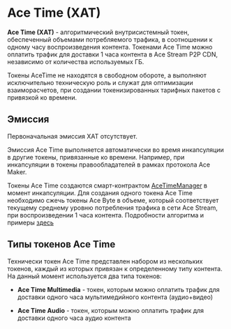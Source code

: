 # Ace Time (XAT)

**Ace Time (XAT)** - алгоритмический внутрисистемный токен, обеспеченный объемами потребляемого трафика, в соотношении к одному часу воспроизведения контента. Токенами Ace Time можно оплатить трафик для доставки 1 часа контента в Ace Stream P2P CDN, независимо от количества используемых ГБ.

Токены AceTime не находятся в свободном обороте, а выполняют исключительно техническую роль и служат для оптимизации взаиморасчетов, при создании токенизированных тарифных пакетов с привязкой ко времени.

## Эмиссия

Первоначальная эмиссия XAT отсутствует.

Эмиссия Ace Time выполняется автоматически во время инкапсуляции в другие токены, привязанные ко времени.
Например, при инкапсуляции в токены правообладателей в рамках протокола Ace Maker.

Токены Ace Time создаются смарт-контрактом [AceTimeManager][2] в момент инкапсуляции.
Для создания одного токена Ace Time необходимо сжечь токены Ace Byte в объеме, который соответствует
текущему среднему уровню потребления трафика в сети Ace Stream, при воспроизведении 1 часа контента. Подробности алгоритма и примеры [здесь][1]


## Типы токенов Ace Time

Технически токен Ace Time представлен набором из нескольких токенов, каждый из которых привязан к определенному типу контента. На данный момент используется два типа токенов:

- **Ace Time Multimedia** - токен, которым можно оплатить трафик для доставки одного часа мультимедийного контента (аудио+видео)

- **Ace Time Audio** - токен, которым можно оплатить трафик для доставки одного часа аудио контента


[1]: ../traffic-payments/payments.md
[2]: ../list-of-operations/ace-time-manager.md